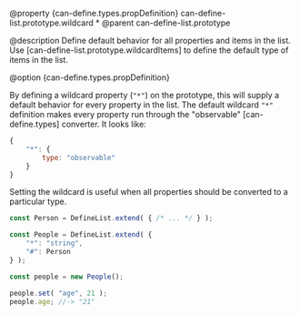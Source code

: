 @property {can-define.types.propDefinition} can-define-list.prototype.wildcard *
@parent can-define-list.prototype

@description Define default behavior for all properties and items in the list. Use
[can-define-list.prototype.wildcardItems] to define the default type of items in the list.

@option {can-define.types.propDefinition}

By defining a wildcard property (`"*"`) on the prototype, this will supply a
default behavior for every property in the list.  The default wildcard `"*"` definition
makes every property run through the "observable" [can-define.types] converter.
It looks like:

```js
{
	"*": {
		type: "observable"
	}
}
```

Setting the wildcard is useful when all properties should be converted to a particular type.

```js
const Person = DefineList.extend( { /* ... */ } );

const People = DefineList.extend( {
	"*": "string",
	"#": Person
} );

const people = new People();

people.set( "age", 21 );
people.age; //-> "21"
```
